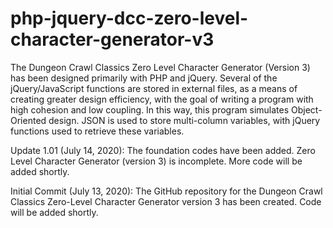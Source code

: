 # php-jquery-dcc-zero-level-character-generator-v3
The Dungeon Crawl Classics Zero Level Character Generator (Version 3) has been designed primarily with PHP and jQuery. Several of the jQuery/JavaScript functions are stored in external files, as a means of creating greater design efficiency, with the goal of writing a program with high cohesion and low coupling. In this way, this program simulates Object-Oriented design. JSON is used to store multi-column variables, with jQuery functions used to retrieve these variables.


Update 1.01 (July 14, 2020): The foundation codes have been added.  Zero Level Character Generator (version 3) is incomplete.  More code will be added shortly.

Initial Commit (July 13, 2020): The GitHub repository for the Dungeon Crawl Classics Zero-Level Character Generator version 3 has been created.  Code will be added shortly.
